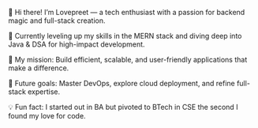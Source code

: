 👋 Hi there! I’m Lovepreet — a tech enthusiast with a passion for backend magic and full-stack creation.

🚀 Currently leveling up my skills in the MERN stack and diving deep into Java & DSA for high-impact development.

🎯 My mission: Build efficient, scalable, and user-friendly applications that make a difference.

💼 Future goals: Master DevOps, explore cloud deployment, and refine full-stack expertise.

💡 Fun fact: I started out in BA but pivoted to BTech in CSE the second I found my love for code.
